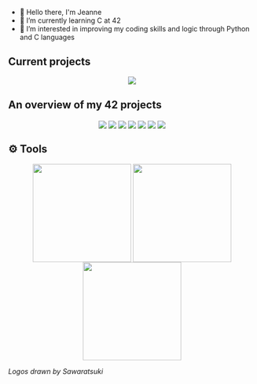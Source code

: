 - 👋 Hello there, I'm Jeanne
- 🌱 I’m currently learning C at 42
- 👀 I’m interested in improving my coding skills and logic through Python and C languages 

## Current projects
<p align="center"width="100%">
<a href="https://github.com/6jeanne6/ft_irc">
<a href="https://github.com/6jeanne6/ft_irc"><img src="https://github.com/ayogun/42-project-badges/blob/main/badges/ft_ircm.png" align="center"></img></a>
</p>

## An overview of my 42 projects
<p align="center"width="100%">
<a href="https://github.com/6jeanne6/Libft"><img src="https://github.com/ayogun/42-project-badges/blob/main/badges/libftm.png" align="center"></img></a>
<a href="https://github.com/6jeanne6/push_swap"><img src="https://github.com/ayogun/42-project-badges/blob/main/badges/push_swapm.png" align="center"></img></a>
<a href="https://github.com/6jeanne6/so_long"><img src="https://github.com/ayogun/42-project-badges/blob/main/badges/so_longm.png" align="center"></img></a>
<a href="https://github.com/6jeanne6/pipex"><img src="https://github.com/ayogun/42-project-badges/blob/main/badges/pipexm.png" align="center"></img></a>
<a href="https://github.com/6jeanne6/minishell/tree/main"><img src="https://github.com/ayogun/42-project-badges/blob/main/badges/minishelle.png" align="center"></img></a>
<a href="https://github.com/6jeanne6/cub3d"><img src="https://github.com/ayogun/42-project-badges/blob/main/badges/cub3dm.png" align="center"></img></a>
<a href="https://github.com/6jeanne6/cpp_modules"><img src="https://github.com/ayogun/42-project-badges/blob/main/badges/cppm.png" align="center"></img></a>
</p>

## ⚙️ Tools 

<!--![Langage C](https://img.shields.io/badge/Language-C-blue?logo=c&logoColor=white)
![Langage C++](https://img.shields.io/badge/-C++-blue?logo=cplusplus)-->
<p align="center"width="100%">
<img src="https://github.com/jonacruz89/SAWARATSUKI.ServiceLogos/blob/main/C/C.png" align="center" width="200"></img>
<img src="https://github.com/jonacruz89/SAWARATSUKI.ServiceLogos/blob/main/Python/Python.png" align="center" width="200"></img>
<img src="https://github.com/jonacruz89/SAWARATSUKI.ServiceLogos/blob/main/C%2B%2B/C%2B%2B.png" align="center" width="200"></img>
</p>

*Logos drawn by Sawaratsuki*
